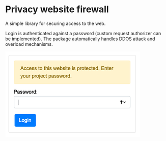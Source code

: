 Privacy website firewall
========================

A simple library for securing access to the web.

Login is authenticated against a password (custom request authorizer can be implemented). The package automatically handles DDOS attack and overload mechanisms.

![Baraja firewall login form](doc/login-form.png)
